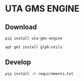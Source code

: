 # UTA GMS ENGINE

## Download

```commandline
pip install uta-gms-engine
```

```commandline
apt get install glpk-utils
```

## Develop

```commandline
pip install -r requirements.txt
```